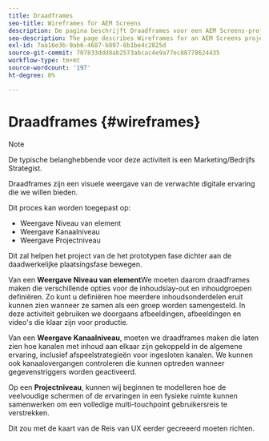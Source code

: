 ```yaml
---
title: Draadframes
seo-title: Wireframes for AEM Screens
description: De pagina beschrijft Draadframes voor een AEM Screens-project
seo-description: The page describes Wireframes for an AEM Screens project
exl-id: 7aa16e3b-9ab6-4687-b897-8b1be4c2825d
source-git-commit: 707833ddd8ab2573abcac4e9a77ec88778624435
workflow-type: tm+mt
source-wordcount: '197'
ht-degree: 0%

---
```


# Draadframes {#wireframes}

>[!NOTE]
>De typische belanghebbende voor deze activiteit is een Marketing/Bedrijfs Strategist.

Draadframes zijn een visuele weergave van de verwachte digitale ervaring die we willen bieden.

Dit proces kan worden toegepast op:

* Weergave Niveau van element
* Weergave Kanaalniveau
* Weergave Projectniveau

Dit zal helpen het project van de het prototypen fase dichter aan de daadwerkelijke plaatsingsfase bewegen.

Van een **Weergave Niveau van element**We moeten daarom draadframes maken die verschillende opties voor de inhoudslay-out en inhoudgroepen definiëren. Zo kunt u definiëren hoe meerdere inhoudsonderdelen eruit kunnen zien wanneer ze samen als een groep worden samengesteld.
In deze activiteit gebruiken we doorgaans afbeeldingen, afbeeldingen en video&#39;s die klaar zijn voor productie.

Van een **Weergave Kanaalniveau**, moeten we draadframes maken die laten zien hoe kanalen met inhoud aan elkaar zijn gekoppeld in de algemene ervaring, inclusief afspeelstrategieën voor ingesloten kanalen. We kunnen ook kanaalovergangen controleren die kunnen optreden wanneer gegevenstriggers worden geactiveerd.

Op een **Projectniveau**, kunnen wij beginnen te modelleren hoe de veelvoudige schermen of de ervaringen in een fysieke ruimte kunnen samenwerken om een volledige multi-touchpoint gebruikersreis te verstrekken.

Dit zou met de kaart van de Reis van UX eerder gecreeerd moeten richten.
